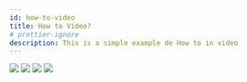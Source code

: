 ```yaml
---
id: how-to-video
title: How to Video?
# prettier-ignore
description: This is a simple example de How to in video
---
```


[![](https://markdown-videos-api.jorgenkh.no/youtube/TmIPWda0IKg)](https://youtu.be/TmIPWda0IKg)
[![](https://markdown-videos-api.jorgenkh.no/youtube/TmIPWda0IKg)](https://youtu.be/TmIPWda0IKg)
[![](https://markdown-videos-api.jorgenkh.no/youtube/TmIPWda0IKg)](https://youtu.be/TmIPWda0IKg)
[![](https://markdown-videos-api.jorgenkh.no/youtube/TmIPWda0IKg)](https://youtu.be/TmIPWda0IKg)
